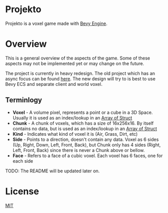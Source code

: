 # Projekto

Projekto is a voxel game made with [Bevy Engine](https://github.com/bevyengine/bevy).


# Overview

This is a general overview of the aspects of the game. Some of these aspects may not be implemented yet or may change on the future.

The project is currently in heavy redesign. The old project which has an async focus can be found [here](https://github.com/afonsolage/projekto/tree/async_io).
The new design will try to is best to use Bevy ECS and separate client and world voxel.

## Terminlogy ###
- **Voxel** - A volume pixel, represents a point or a cube in a 3D Space. Usually it is used as an index/lookup in an [Array of Struct](https://en.wikipedia.org/wiki/AoS_and_SoA#Array_of_structures)
- **Chunk** - A chunk of voxels, which has a size of 16x256x16. By itself contains no data, but is used as an index/lookup in an [Array of Struct](https://en.wikipedia.org/wiki/AoS_and_SoA#Array_of_structures)
- **Kind** - Indicates what kind of voxel it is (Air, Grass, Dirt, etc)
- **Side** - Points to a direction, doesn't contain any data. Voxel as 6 sides (Up, Right, Down, Left, Front, Back), but Chunk only has 4 sides (Right, Left, Front, Back) since there is never a Chunk above or bellow.
- **Face** - Refers to a face of a cubic voxel. Each voxel has 6 faces, one for each side


TODO: The README will be updated later on.


# License
[MIT](https://choosealicense.com/licenses/mit/)
